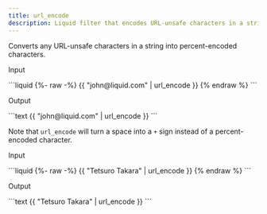 ```yaml
---
title: url_encode
description: Liquid filter that encodes URL-unsafe characters in a string.
---
```


Converts any URL-unsafe characters in a string into percent-encoded characters.

<p class="code-label">Input</p>
```liquid
{%- raw -%}
{{ "john@liquid.com" | url_encode }}
{% endraw %}
```

<p class="code-label">Output</p>
```text
{{ "john@liquid.com" | url_encode }}
```

Note that `url_encode` will turn a space into a `+` sign instead of a percent-encoded character.

<p class="code-label">Input</p>
```liquid
{%- raw -%}
{{ "Tetsuro Takara" | url_encode }}
{% endraw %}
```

<p class="code-label">Output</p>
```text
{{ "Tetsuro Takara" | url_encode }}
```
